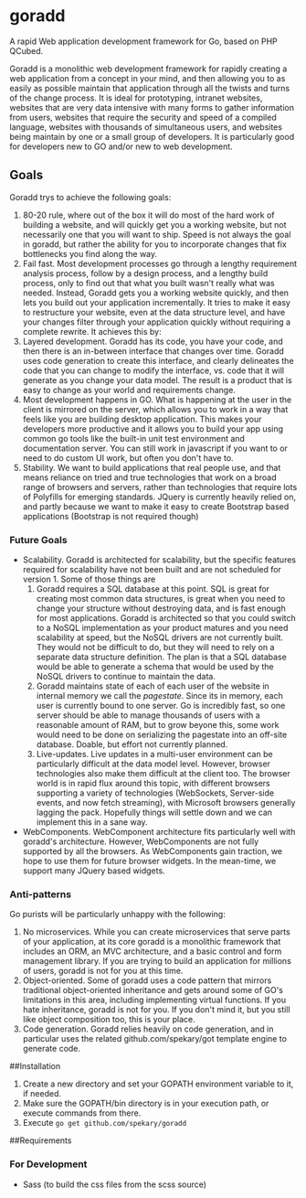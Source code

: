 # goradd
A rapid Web application development framework for Go, based on PHP QCubed.

Goradd is a monolithic web development framework for rapidly creating a web application from a concept
in your mind, and then allowing you to as easily as possible maintain that application through
all the twists and turns of the change process. It is ideal for prototyping, intranet websites,
websites that are very data intensive with many forms to gather information from users,
websites that require the security and speed of a compiled language, websites with thousands of
simultaneous users, and websites being maintain by one or a small group of developers. It is
particularly good for developers new to GO and/or new to web development.

## Goals
Goradd trys to achieve the following goals:
1) 80-20 rule, where out of the box it will do most of the hard work of building a website, and
will quickly get you a working website, but not necessarily one that you will want to ship. Speed is
not always the goal in goradd, but rather the ability for you to incorporate changes that fix bottlenecks
you find along the way. 
1) Fail fast. Most development processes go through a lengthy requirement analysis process,
follow by a design process, and a lengthy build process, only to find out that what you built wasn't 
really what was needed. Instead, Goradd gets you a working website quickly, and then lets you build out
your application incrementally. It
tries to make it easy to restructure your website, even
at the data structure level, and have your changes filter through your application quickly without
requiring a complete rewrite. It achieves this by:
1) Layered development. Goradd has its code, you have your code, and then there is an in-between
interface that changes over time. Goradd uses code generation to create this interface, and clearly
delineates the code that you can change to modify the interface, vs. code that it will generate as you
change your data model. The result is a product that is easy to change as your world and
requirements change.
1) Most development happens in GO. What is happening at the user in the client is mirrored on the
server, which allows you to work in a way that feels like you are building desktop application. This
makes your developers more productive and it allows you to build your app using common go tools like
the built-in unit test environment and documentation server. You can still work in javascript if you
want to or need to do custom UI work, but often you don't have to.
1) Stability. We want to build applications that real people use, and that means reliance on tried
and true technologies that work on a broad range of browsers and servers, rather than technologies
that require lots of Polyfills for emerging standards. JQuery is currently heavily relied on, and partly because we want
to make it easy to create Bootstrap based applications (Bootstrap is not required though)


### Future Goals
* Scalability. Goradd is architected for scalability, but the specific features required for
scalability have not been built and are not scheduled for version 1. Some of those things are
    1. Goradd requires a SQL database at this point. SQL is great for creating most common data
    structures, is great when you need to change your structure without destroying data, and
    is fast enough for most applications. Goradd is architected so that you could switch to a NoSQL implementation
    as your product matures and you need scalability at speed, but the NoSQL drivers are not currently built. 
    They would not be difficult to do, but they will need to rely on a separate data structure definition. The
    plan is that a SQL database would be able to generate a schema that would be used by the NoSQL drivers to
    continue to maintain the data.
    2. Goradd maintains state of each of each user of the website in internal memory we call the *pagestate*.
    Since its in memory, each user is currently bound to one server. Go is incredibly fast, so one server should be
    able to manage thousands of users with a reasonable amount of RAM, but to grow beyone this, some work would
    need to be done on serializing the pagestate into an off-site database. Doable, but effort not currently planned.
    3. Live-updates. Live updates in a multi-user environment can be particularly difficult at the data model
    level. However, browser technologies also make them difficult at the client too. The browser world is in rapid flux
    around this topic, with different browsers supporting a variety of technologies 
    (WebSockets, Server-side events, and now fetch streaming), with Microsoft browsers generally 
    lagging the pack. Hopefully things will settle down and we can implement this in a sane way.
* WebComponents. WebComponent architecture fits particularly well with goradd's architecture. However,
WebComponents are not fully supported by all the browsers. As WebComponents gain traction, we hope
to use them for future browser widgets. In the mean-time, we support many JQuery based widgets.

### Anti-patterns
Go purists will be particularly unhappy with the following:
1) No microservices. While you can create microservices that serve parts of your application, at its
core goradd is a monolithic framework that includes an ORM, an MVC architecture, and a basic control
and form management library. If you are trying to build an application for millions of users, goradd is not
for you at this time.
2) Object-oriented. Some of goradd uses a code pattern that mirrors traditional object-oriented
inheritance and gets around some of GO's limitations in this area, including implementing 
virtual functions. If you hate inheritance, goradd is not for you. If you don't mind it, but you still
like object composition too, this is your place.
3) Code generation. Goradd relies heavily on code generation, and in particular uses the
related github.com/spekary/got template engine to generate code.

##Installation
1. Create a new directory and set your GOPATH environment variable to it, if needed.
1. Make sure the GOPATH/bin directory is in your execution path, or execute commands from there.
1. Execute ```go get github.com/spekary/goradd```


##Requirements
### For Development
- Sass (to build the css files from the scss source)